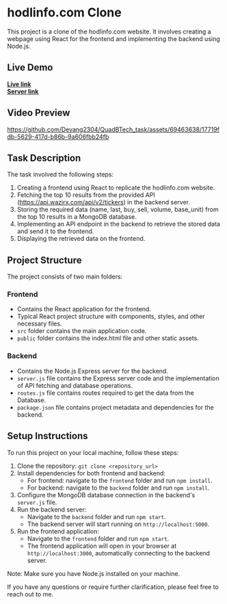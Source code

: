# hodlinfo.com Clone

This project is a clone of the hodlinfo.com website. It involves creating a webpage using React for the frontend and implementing the backend using Node.js.

## Live Demo
[**Live link**](https://64810ccd5812e04d7399ed78--cheery-frangollo-58be8c.netlify.app/) <br>
[**Server link**](https://hodlinfo-clone-devang.onrender.com/)

## Video Preview

https://github.com/Devang2304/QuadBTech_task/assets/69463638/17719fdb-5629-417d-b86b-9a606fbb24fb

## Task Description

The task involved the following steps:

1. Creating a frontend using React to replicate the hodlinfo.com website.
2. Fetching the top 10 results from the provided API (https://api.wazirx.com/api/v2/tickers) in the backend server.
3. Storing the required data (name, last, buy, sell, volume, base_unit) from the top 10 results in a MongoDB database.
4. Implementing an API endpoint in the backend to retrieve the stored data and send it to the frontend.
5. Displaying the retrieved data on the frontend.

## Project Structure

The project consists of two main folders:

### Frontend

- Contains the React application for the frontend.
- Typical React project structure with components, styles, and other necessary files.
- `src` folder contains the main application code.
- `public` folder contains the index.html file and other static assets.

### Backend

- Contains the Node.js Express server for the backend.
- `server.js` file contains the Express server code and the implementation of API fetching and database operations.
- `routes.js` file contains routes required to get the data from the Database.
- `package.json` file contains project metadata and dependencies for the backend.

## Setup Instructions

To run this project on your local machine, follow these steps:

1. Clone the repository: `git clone <repository_url>`
2. Install dependencies for both frontend and backend:
   - For frontend: navigate to the `frontend` folder and run `npm install`.
   - For backend: navigate to the `backend` folder and run `npm install`.
3. Configure the MongoDB database connection in the backend's `server.js` file.
4. Run the backend server:
   - Navigate to the `backend` folder and run `npm start`.
   - The backend server will start running on `http://localhost:5000`.
5. Run the frontend application:
   - Navigate to the `frontend` folder and run `npm start`.
   - The frontend application will open in your browser at `http://localhost:3000`, automatically connecting to the backend server.

Note: Make sure you have Node.js installed on your machine.

If you have any questions or require further clarification, please feel free to reach out to me.
